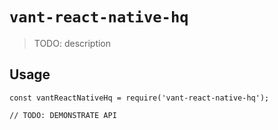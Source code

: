 # `vant-react-native-hq`

> TODO: description

## Usage

```
const vantReactNativeHq = require('vant-react-native-hq');

// TODO: DEMONSTRATE API
```
